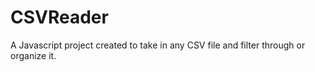 # CSVReader
A Javascript project created to take in any CSV file and filter through or organize it. 
